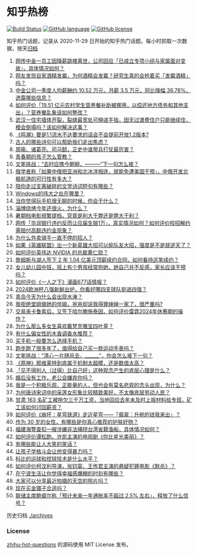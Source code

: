 # 知乎热榜
[![Build Status](https://github.com/ToWeLong/zhihu-hot-questions/workflows/CI/badge.svg)](https://github.com/ToWeLong/zhihu-hot-questions/actions)
[![GitHub language](https://img.shields.io/badge/language-golang-orange.svg)](https://golang.org/)
[![GitHub license](https://img.shields.io/github/license/ToWeLong/zhihu-hot-questions)](https://github.com/ToWeLong/zhihu-hot-questions/blob/main/LICENSE)

知乎热门话题，记录从 2020-11-29 日开始的知乎热门话题。每小时抓取一次数据，按天[归档](./archives)

<!-- BEGIN -->

1. [网传中金一员工因降薪跳楼离世，公司回应「已成立专项小组与家属面对变故」，具体情况如何？](https://www.zhihu.com/question/660619068)
1. [网友发现自家酒精发霉，为何酒精会发霉？研究生真的会抢着买「发霉酒精」吗？](https://www.zhihu.com/question/660555293)
1. [中金公司一季度人均薪酬约 10.52 万元，月薪 3.5 万元，同比降幅 36.78%，透露哪些信息？](https://www.zhihu.com/question/660654920)
1. [如何评价「19.51 亿元农村学生营养餐补助被挪用，以偿还地方债务和其他支出」？营养餐乱象该如何整改？](https://www.zhihu.com/question/660561614)
1. [武汉一住宅墙体开裂，裂缝最宽处可伸进手指，因无过渡费住户只能继续住，楼会倒塌吗？该如何解决这事？](https://www.zhihu.com/question/660500645)
1. [《鸣潮》要是1.1流水不达要求的话会不会提前开放1.2版本?](https://www.zhihu.com/question/660382781)
1. [古人的哪些诗句可以帮助我们走出焦虑？](https://www.zhihu.com/question/660519219)
1. [周瑜、诸葛亮、司马懿，正史中谁带兵打仗最厉害？](https://www.zhihu.com/question/660107957)
1. [青春期的孩子怎么管教？](https://www.zhihu.com/question/660384681)
1. [文笔挑战：“去时应携今朝柳，———”下一句怎么接？](https://www.zhihu.com/question/660461671)
1. [俄学者称「如果中俄把亚洲和北冰洋相连，就能免遭美国干预」，中俄开发北极航道的可行性有多大？](https://www.zhihu.com/question/660596803)
1. [陪你走过支离破碎的文学诗词短句有哪些？](https://www.zhihu.com/question/659895323)
1. [Windows的伟大之处在哪里？](https://www.zhihu.com/question/42367761)
1. [当你觉得玩手机很无聊的时候，你会干什么？](https://www.zhihu.com/question/655360315)
1. [淄博烧烤今年还很火，为什么？](https://www.zhihu.com/question/653296411)
1. [暑期档电影频繁提档，究竟是利大于弊还是弊大于利？](https://www.zhihu.com/question/660618087)
1. [网传「华润银行违约反而让应届生赔1万」，真实情况如何？如何评价校招解约需赔付高额违约金现象？](https://www.zhihu.com/question/660615025)
1. [为什么外卖骑手一直不停的招人？](https://www.zhihu.com/question/600948842)
1. [如果《英雄联盟》出一个新英雄大招可以偷队友大招，强度是不是就逆天了？](https://www.zhihu.com/question/533452408)
1. [如何评价英伟达 NVIDIA 的总裁黄仁勋？](https://www.zhihu.com/question/576834374)
1. [詹姆斯与湖人签下 2 年 1.04 亿美元顶薪续约合同，如何看待这笔续约？](https://www.zhihu.com/question/660652243)
1. [女儿幼儿园中班，班上有个男孩经常抱她，她自己并不反感，家长应该干预吗？](https://www.zhihu.com/question/657527874)
1. [如何评价《一人之下》漫画677话情报？](https://www.zhihu.com/question/660617196)
1. [2024欧洲杯八强新鲜出炉，你看好哪四支球队挺进四强？](https://www.zhihu.com/question/660597177)
1. [青岛今天为什么会出现水淹？](https://www.zhihu.com/question/660501578)
1. [我拒绝堂姐做她的伴娘，爸爸却说我得罪婶婶一家了，很严重吗?](https://www.zhihu.com/question/660461066)
1. [交易来卡鲁索后，又签下哈尔滕施泰因，如何评价雷霆2024年休赛期的操作？](https://www.zhihu.com/question/660505953)
1. [为什么那么多女生喜欢戴梵克雅宝四叶草？](https://www.zhihu.com/question/376792788)
1. [有什么偏女性的木香调香水推荐？](https://www.zhihu.com/question/658697713)
1. [买手机一般要怎么选择手机？](https://www.zhihu.com/question/660360802)
1. [跑步跑了很多年了，值得给自己买一款运动手表吗？](https://www.zhihu.com/question/658466771)
1. [文笔挑战：“清心一片随风去，______”，你会怎么接下一句？](https://www.zhihu.com/question/660569574)
1. [《原神》那维莱特到底属于机制太超模，还是数值太高？](https://www.zhihu.com/question/660598732)
1. [「见不得别人（过得）比自己好」这种观念产生的底层心理是什么？](https://www.zhihu.com/question/655808529)
1. [婚后没有工作，老公会嫌弃你吗？](https://www.zhihu.com/question/656751734)
1. [我是一个积极乐观、正能量的人，但也会有莫名悲观的念头出现，为什么？](https://www.zhihu.com/question/660488942)
1. [为何唐诗宋词中的采莲女形象比较精致美好，不太像底层劳动人民？](https://www.zhihu.com/question/451734699)
1. [甘肃 163 名矿工被拖欠三千万工资，当地回应去年未及时上报材料给专班，矿工该如何讨回薪资？](https://www.zhihu.com/question/660561914)
1. [如何评价《崩坏：星穹铁道》走近星穹——「翡翠：升舱的钱我来出」？](https://www.zhihu.com/question/660607129)
1. [作为 30 岁的女性，有哪些是你真心推荐的护肤好物？](https://www.zhihu.com/question/656823624)
1. [福建海警查扣一艘涉嫌非法捕捞台湾省籍渔船，具体情况如何？](https://www.zhihu.com/question/660616434)
1. [如何评价谭松韵、许凯主演的电视剧《你比星光美丽》？](https://www.zhihu.com/question/660530111)
1. [有哪些能让人大笑的笑话？](https://www.zhihu.com/question/652527211)
1. [让孩子学格斗会让他变得暴力吗？](https://www.zhihu.com/question/659944247)
1. [科比的运球和控球技术是什么水平？](https://www.zhihu.com/question/65121766)
1. [如何评价柯汶利导演，张钧甯、王传君主演的悬疑犯罪电影《默杀》？](https://www.zhihu.com/question/660617589)
1. [在宁波生活让你觉得幸福感爆棚的时刻有哪些？](https://www.zhihu.com/question/660443196)
1. [大家可以分享最近拍摄的天空的照片吗？](https://www.zhihu.com/question/657592709)
1. [现在买金镯子合适吗？](https://www.zhihu.com/question/659500910)
1. [联储主席鲍威尔称「预计未来一年通胀率不超过 2.5% 左右」，释放了什么信号？](https://www.zhihu.com/question/660597415)

<!-- END -->

历史归档 [./archives](./archives)


### License
[zhihu-hot-questions](https://github.com/towelong/zhihu-hot-questions) 的源码使用 MIT License 发布。
